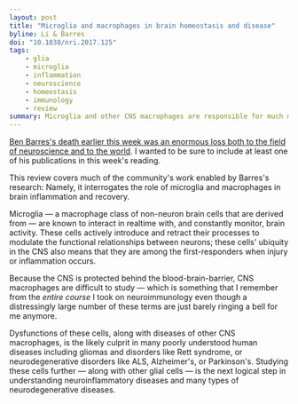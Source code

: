 ```yaml
---
layout: post
title: "Microglia and macrophages in brain homeostasis and disease"
byline: Li & Barres
doi: "10.1038/nri.2017.125"
tags:
    - glia
    - microglia
    - inflammation
    - neuroscience
    - homeostasis
    - immunology
    - review
summary: Microglia and other CNS macrophages are responsible for much more than just simple structural or immune mediation in the brain, and further research into glial cells is likely to shed light on poorly-understood disorders like ALS, Alzheimer's, Parkinson's, and many more.
---
```


[Ben Barres's death earlier this week was an enormous loss both to the field of neuroscience and to the world](https://www.washingtonpost.com/news/speaking-of-science/wp/2017/12/28/a-towering-legacy-of-goodness-ben-barress-fight-for-diversity-in-science/). I wanted to be sure to include at least one of his publications in this week's reading.

This review covers much of the community's work enabled by Barres's research: Namely, it interrogates the role of microglia and macrophages in brain inflammation and recovery.

Microglia — a macrophage class of non-neuron brain cells that are derived from — are known to interact in realtime with, and constantly monitor, brain activity. These cells actively introduce and retract their processes to modulate the functional relationships between neurons; these cells' ubiquity in the CNS also means that they are among the first-responders when injury or inflammation occurs.

Because the CNS is protected behind the blood-brain-barrier, CNS macrophages are difficult to study — which is something that I remember from the _entire course_ I took on neuroimmunology even though a distressingly large number of these terms are just barely ringing a bell for me anymore.

Dysfunctions of these cells, along with diseases of other CNS macrophages, is the likely culprit in many poorly understood human diseases including gliomas and disorders like Rett syndrome, or neurodegenerative disorders like ALS, Alzheimer's, or Parkinson's. Studying these cells further — along with other glial cells — is the next logical step in understanding neuroinflammatory diseases and many types of neurodegenerative diseases.
